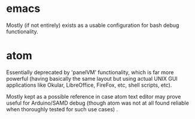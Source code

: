 
# emacs

Mostly (if not entirely) exists as a usable configuration for bash debug functionality.


# atom

Essentially deprecated by 'panelVM' functionality, which is far more powerful (having basically the same layout but using actual UNIX GUI applications like Okular, LibreOffice, FireFox, etc, shell scripts, etc).

Mostly kept as a possible reference in case atom text editor may prove useful for Arduino/SAMD debug (though atom was not at all found reliable when thoroughly tested for such use cases) .


